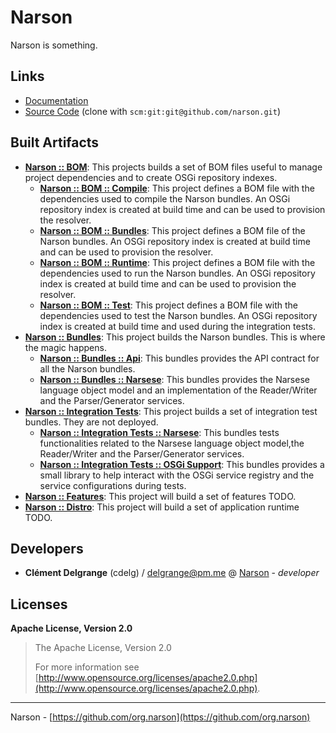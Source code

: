 # Narson

Narson is something.

## Links

* [Documentation](https://github.com/org.narson)
* [Source Code](https://github.com/narson/) (clone with `scm:git:git@github.com/narson.git`)

## Built Artifacts

* [**Narson :: BOM**](bom): This projects builds a set of BOM files useful to manage project
	 dependencies and to create OSGi repository indexes.
  * [**Narson :: BOM :: Compile**](bom/org.narson.bom.compile): This project defines a BOM file with the dependencies
	 used to compile the Narson bundles. An OSGi repository index is created at
	  build time and can be used to provision the resolver.
  * [**Narson :: BOM :: Bundles**](bom/org.narson.bom.bundles): This project defines a BOM file of the Narson bundles. An OSGi repository index is created at
	  build time and can be used to provision the resolver.
  * [**Narson :: BOM :: Runtime**](bom/org.narson.bom.runtime): This project defines a BOM file with the dependencies
	 used to run the Narson bundles. An OSGi repository index is created at
	  build time and can be used to provision the resolver.
  * [**Narson :: BOM :: Test**](bom/org.narson.bom.test): This project defines a BOM file with the dependencies
	 used to test the Narson bundles. An OSGi repository index is created at
	  build time and used during the integration tests.
* [**Narson :: Bundles**](bundles): This project builds the Narson bundles. This is where the magic happens.
  * [**Narson :: Bundles :: Api**](bundles/org.narson.api): This bundles provides the API contract for all the Narson bundles.
  * [**Narson :: Bundles :: Narsese**](bundles/org.narson.narsese.provider): This bundles provides the Narsese language object model 	 and an implementation of the Reader/Writer and the Parser/Generator services.
* [**Narson :: Integration Tests**](itests): This project builds a set of integration test bundles. They are not deployed.
  * [**Narson :: Integration Tests :: Narsese**](itests/org.narson.narsese.itests): This bundles tests functionalities related to the Narsese language object model,the Reader/Writer and the Parser/Generator services.
  * [**Narson :: Integration Tests :: OSGi Support**](itests/org.narson.osgisupport.library): This bundles provides a small library to help interact with the  	OSGi service registry and the service configurations during tests.
* [**Narson :: Features**](features): This project will build a set of features TODO.
* [**Narson :: Distro**](distro): This project will build a set of application runtime TODO.

## Developers

* **Clément Delgrange** (cdelg) / [delgrange@pm.me](mailto:delgrange@pm.me) @ [Narson](https://github.com/narson) - *developer*

## Licenses

**Apache License, Version 2.0**
  > The Apache License, Version 2.0
  >
  > For more information see [http://www.opensource.org/licenses/apache2.0.php](http://www.opensource.org/licenses/apache2.0.php).

---
Narson - [https://github.com/org.narson](https://github.com/org.narson)